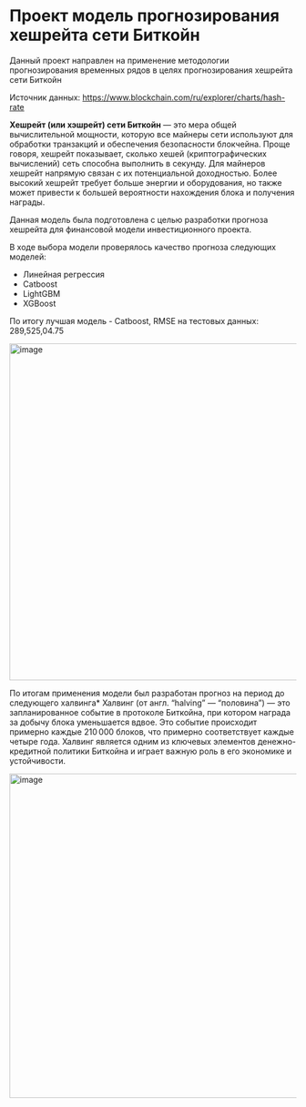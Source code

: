 # Проект модель прогнозирования хешрейта сети Биткойн

Данный проект направлен на применение методологии прогнозирования временных рядов в целях прогнозирования хешрейта сети Биткойн

Источник данных: https://www.blockchain.com/ru/explorer/charts/hash-rate

__Хешрейт (или хэшрейт) сети Биткойн__ — это мера общей вычислительной мощности, которую все майнеры сети используют для обработки транзакций и обеспечения безопасности блокчейна. Проще говоря, хешрейт показывает, сколько хешей (криптографических вычислений) сеть способна выполнить в секунду. Для майнеров хешрейт напрямую связан с их потенциальной доходностью. Более высокий хешрейт требует больше энергии и оборудования, но также может привести к большей вероятности нахождения блока и получения награды. 

Данная модель была подготовлена с целью разработки прогноза хешрейта для финансовой модели инвестиционного проекта.

В ходе выбора модели проверялось качество прогноза следующих моделей:
- Линейная регрессия
- Catboost
- LightGBM
- XGBoost

По итогу лучшая модель - Catboost, RMSE на тестовых данных: 289,525,04.75

<img width="592" alt="image" src="https://github.com/user-attachments/assets/ad851464-6c27-4295-9130-87b238c7f073">

По итогам применения модели был разработан прогноз на период до следующего халвинга*
Халвинг (от англ. “halving” — “половина”) — это запланированное событие в протоколе Биткойна, при котором награда за добычу блока уменьшается вдвое. Это событие происходит примерно каждые 210 000 блоков, что примерно соответствует каждые четыре года. Халвинг является одним из ключевых элементов денежно-кредитной политики Биткойна и играет важную роль в его экономике и устойчивости.

<img width="570" alt="image" src="https://github.com/user-attachments/assets/40c89a13-d60f-4cc3-aa3d-5b5c39f57004">



